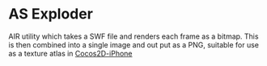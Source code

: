 AS Exploder
===========

AIR utility which takes a SWF file and renders each frame as a bitmap. This is then combined into a single image and out put as a PNG, suitable for use as a texture atlas in [Cocos2D-iPhone][]



[Cocos2D-iPhone]: http://www.cocos2d-iphone.org/

